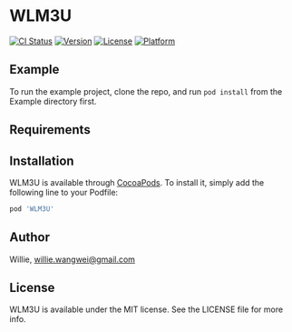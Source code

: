 # WLM3U

[![CI Status](https://img.shields.io/travis/kumiko1218@163.com/WLM3U.svg?style=flat)](https://travis-ci.org/kumiko1218@163.com/WLM3U)
[![Version](https://img.shields.io/cocoapods/v/WLM3U.svg?style=flat)](https://cocoapods.org/pods/WLM3U)
[![License](https://img.shields.io/cocoapods/l/WLM3U.svg?style=flat)](https://cocoapods.org/pods/WLM3U)
[![Platform](https://img.shields.io/cocoapods/p/WLM3U.svg?style=flat)](https://cocoapods.org/pods/WLM3U)

## Example

To run the example project, clone the repo, and run `pod install` from the Example directory first.

## Requirements

## Installation

WLM3U is available through [CocoaPods](https://cocoapods.org). To install
it, simply add the following line to your Podfile:

```ruby
pod 'WLM3U'
```

## Author

Willie, willie.wangwei@gmail.com

## License

WLM3U is available under the MIT license. See the LICENSE file for more info.
